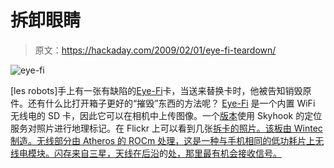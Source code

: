 # 拆卸眼睛

> 原文：<https://hackaday.com/2009/02/01/eye-fi-teardown/>

![eye-fi](img/a903206086f8f7f802cf5e13ce37a40f.png "eye-fi")

[les robots]手上有一张有缺陷的[Eye-Fi](http://www.mahalo.com/Eye_Fi)卡，当送来替换卡时，他被告知销毁原件。还有什么比打开箱子更好的“摧毁”东西的方法呢？ [Eye-Fi](http://www.mahalo.com/Eye_Fi "Eye Fi - Mahalo") 是一个内置 WiFi 无线电的 SD 卡，因此它可以在相机中上传图像。一个[版本](http://store.eye.fi/servlet/ControllerServlet?Action=DisplayHomePage&Env=BASE&Locale=en_US&SiteID=eyefisub)使用 Skyhook 的定位服务对照片进行地理标记。在 Flickr 上可以看到几张[拆卡的照片。该板由 Wintec 制造。无线部分由 Atheros 的 ROCm 处理，这是一种与手机相同的低功耗片上无线电模块。闪存来自三星，天线在后沿](http://www.flickr.com/photos/sniperninja123/3244721411/in/photostream/ "eyefi autopsy on Flickr - Photo Sharing!")的[处，那里最有机会接收信号。](http://www.flickr.com/photos/sniperninja123/3245578052/in/photostream/ "eyefi autopsy on Flickr - Photo Sharing!")